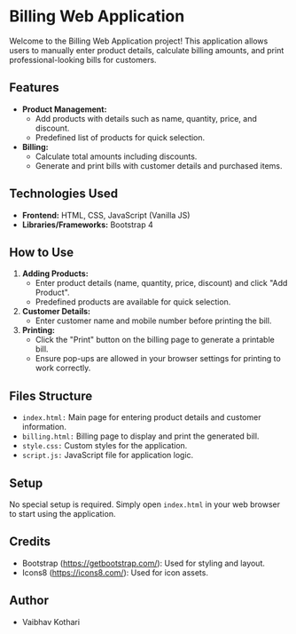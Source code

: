 <body>
    <div class="section">
        <h1>Billing Web Application</h1>
        <p>Welcome to the Billing Web Application project! This application allows users to manually enter product details, calculate billing amounts, and print professional-looking bills for customers.</p>
    </div>
    <div class="section">
        <h2>Features</h2>
        <ul>
            <li><strong>Product Management:</strong>
                <ul>
                    <li>Add products with details such as name, quantity, price, and discount.</li>
                    <li>Predefined list of products for quick selection.</li>
                </ul>
            </li>
            <li><strong>Billing:</strong>
                <ul>
                    <li>Calculate total amounts including discounts.</li>
                    <li>Generate and print bills with customer details and purchased items.</li>
                </ul>
            </li>
        </ul>
    </div>
    <div class="section">
        <h2>Technologies Used</h2>
        <ul>
            <li><strong>Frontend:</strong> HTML, CSS, JavaScript (Vanilla JS)</li>
            <li><strong>Libraries/Frameworks:</strong> Bootstrap 4</li>
        </ul>
    </div>
    <div class="section">
        <h2>How to Use</h2>
        <ol>
            <li><strong>Adding Products:</strong>
                <ul>
                    <li>Enter product details (name, quantity, price, discount) and click "Add Product".</li>
                    <li>Predefined products are available for quick selection.</li>
                </ul>
            </li>
            <li><strong>Customer Details:</strong>
                <ul>
                    <li>Enter customer name and mobile number before printing the bill.</li>
                </ul>
            </li>
            <li><strong>Printing:</strong>
                <ul>
                    <li>Click the "Print" button on the billing page to generate a printable bill.</li>
                    <li>Ensure pop-ups are allowed in your browser settings for printing to work correctly.</li>
                </ul>
            </li>
        </ol>
    </div>
    <div class="section">
        <h2>Files Structure</h2>
        <ul>
            <li><code>index.html:</code> Main page for entering product details and customer information.</li>
            <li><code>billing.html:</code> Billing page to display and print the generated bill.</li>
            <li><code>style.css:</code> Custom styles for the application.</li>
            <li><code>script.js:</code> JavaScript file for application logic.</li>
        </ul>
    </div>
    <div class="section">
        <h2>Setup</h2>
        <p>No special setup is required. Simply open <code>index.html</code> in your web browser to start using the application.</p>
    </div>
    <div class="section">
        <h2>Credits</h2>
        <ul>
            <li>Bootstrap (<a href="https://getbootstrap.com/">https://getbootstrap.com/</a>): Used for styling and layout.</li>
            <li>Icons8 (<a href="https://icons8.com/">https://icons8.com/</a>): Used for icon assets.</li>
        </ul>
    </div>
    <div class="section">
        <h2>Author</h2>
        <ul>
            <li>Vaibhav Kothari</li>
           </ul>
    </div>
</body>
